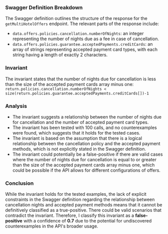 ### Swagger Definition Breakdown
The Swagger definition outlines the structure of the response for the `getMultiHotelOffers` endpoint. The relevant parts of the response include:
- `data.offers.policies.cancellation.numberOfNights`: an integer representing the number of nights due as a fee in case of cancellation.
- `data.offers.policies.guarantee.acceptedPayments.creditCards`: an array of strings representing accepted payment card types, with each string having a length of exactly 2 characters.

### Invariant
The invariant states that the number of nights due for cancellation is less than the size of the accepted payment cards array minus one:
`return.policies.cancellation.numberOfNights < size(return.policies.guarantee.acceptedPayments.creditCards[])-1`

### Analysis
- The invariant suggests a relationship between the number of nights due for cancellation and the number of accepted payment card types. 
- The invariant has been tested with 100 calls, and no counterexamples were found, which suggests that it holds for the tested cases.
- The invariant is based on the assumption that there is a logical relationship between the cancellation policy and the accepted payment methods, which is not explicitly stated in the Swagger definition. 
- The invariant could potentially be a false-positive if there are valid cases where the number of nights due for cancellation is equal to or greater than the size of the accepted payment cards array minus one, which could be possible if the API allows for different configurations of offers.

### Conclusion
While the invariant holds for the tested examples, the lack of explicit constraints in the Swagger definition regarding the relationship between cancellation nights and accepted payment methods means that it cannot be definitively classified as a true-positive. There could be valid scenarios that contradict the invariant. Therefore, I classify this invariant as a **false-positive** with a confidence of **0.7** due to the potential for undiscovered counterexamples in the API's broader usage.
